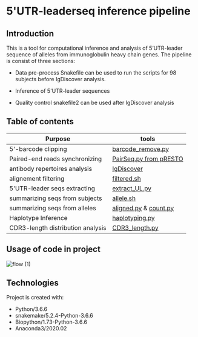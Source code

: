# 5'UTR-leaderseq inference pipeline
## Introduction
This is a tool for computational inference and analysis of 5’UTR-leader sequence of alleles from immunoglobulin heavy chain genes. 
The pipeline is consist of three sections: 
* Data pre-process
Snakefile can be used to run the scripts for 98 subjects before IgDiscover analysis. 
* Inference of 5'UTR-leader sequences

* Quality control
snakefile2 can be used after IgDiscover analysis


## Table of contents
Purpose | tools
------------ | ------------- 
5'-barcode clipping | [barcode_remove.py](barcode_remove.py)
Paired-end reads synchronizing | [PairSeq.py from pRESTO](https://presto.readthedocs.io/en/stable/tools/PairSeq.html#pairseq)
antibody repertoires analysis| [IgDiscover](http://docs.igdiscover.se/en/stable/index.html)
alignement filtering | [filtered.sh](filtered.sh)
5'UTR-leader seqs extracting | [extract_UL.py](extract_UL.py)
summarizing seqs from subjects | [allele.sh](allele.sh)
summarizing seqs from alleles | [aligned.py](aligned.py) & [count.py](count.py)
Haplotype Inference  | [haplotyping.py](haplotyping.py)
CDR3-length distribution analysis | [CDR3_length.py](CDR3_length.py)

## Usage of code in project
![flow (1)](https://user-images.githubusercontent.com/61463722/97312948-5ebb5c00-1866-11eb-8c5e-ab5fa97846b8.png)

## Technologies
Project is created with:
* Python/3.6.6
* snakemake/5.2.4-Python-3.6.6
* Biopython/1.73-Python-3.6.6
* Anaconda3/2020.02


